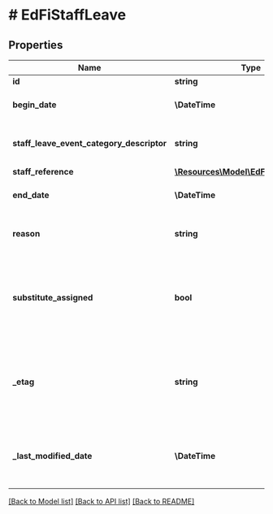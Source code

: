 # # EdFiStaffLeave

## Properties

Name | Type | Description | Notes
------------ | ------------- | ------------- | -------------
**id** | **string** |  | [optional]
**begin_date** | **\DateTime** | The begin date of the staff leave. |
**staff_leave_event_category_descriptor** | **string** | The code describing the type of leave taken. |
**staff_reference** | [**\Resources\Model\EdFiStaffReference**](EdFiStaffReference.md) |  |
**end_date** | **\DateTime** | The end date of the staff leave. | [optional]
**reason** | **string** | Expanded reason for the staff leave. | [optional]
**substitute_assigned** | **bool** | Indicator of whether a substitute was assigned during the period of staff leave. | [optional]
**_etag** | **string** | A unique system-generated value that identifies the version of the resource. | [optional]
**_last_modified_date** | **\DateTime** | The date and time the resource was last modified. | [optional]

[[Back to Model list]](../../README.md#models) [[Back to API list]](../../README.md#endpoints) [[Back to README]](../../README.md)
